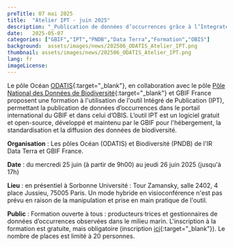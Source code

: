 ```yaml
---
preTitle: 07 mai 2025
title:  "Atelier IPT - juin 2025"
description: "_Publication de données d’occurrences grâce à l’Integrated Publishing Toolkit du GBIF_"
date:   2025-05-07
categories: ["GBIF","IPT","PNDB","Data Terra","Formation","OBIS"]
background:  assets/images/news/202506_ODATIS_Atelier_IPT.png
thumbnail: assets/images/news/202506_ODATIS_Atelier_IPT.png
lang: fr
imageLicense: 
---
```

<style> .feature-img img {background-color: white; object-fit: contain }> </style>
Le pôle Océan [ODATIS](https://www.odatis-ocean.fr/){:target="_blank"}, en collaboration avec le pôle [Pôle National des Données de Biodiversité](https://www.pndb.fr/){:target="_blank"} et GBIF France proposent une formation à l'utilisation de l'outil Intégré de Publication (IPT), permettant la publication de données d’occurrences dans le portail international du GBIF et dans celui d’OBIS. L’outil IPT est un logiciel gratuit et open-source, développé et maintenu par le GBIF pour l'hébergement, la  standardisation et la diffusion des données de biodiversité.

**Organisation** : Les pôles Océan (ODATIS) et Biodiversité (PNDB) de l'IR Data Terra et GBIF France.

**Date** : du mercredi 25 juin (à partir de 9h00) au jeudi 26 juin 2025 (jusqu'à 17h)

**Lieu** : en présentiel à Sorbonne Université : Tour Zamansky, salle 2402, 4 place Jussieu, 75005 Paris. Un mode hybride en visioconférence n'est pas prévu en raison de la manipulation et prise en main pratique de l'outil.

**Public** : Formation ouverte à tous : producteurs·trices et gestionnaires de données d’occurrences observées dans le milieu marin. L'inscription à la formation est gratuite, mais obligatoire (inscription [ici](https://www.odatis-ocean.fr/activites/ateliers-techniques/atelier-ipt-juin-2025){:target="_blank"}). Le nombre de places est limité à 20 personnes. 


